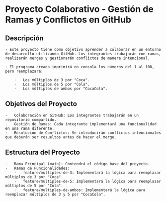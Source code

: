 # Proyecto Colaborativo - Gestión de Ramas y Conflictos en GitHub
## Descripción
    · Este proyecto tiene como objetivo aprender a colaborar en un entorno de desarrollo utilizando GitHub. Los integrantes trabajarán con ramas, realizarán merges y gestionarán conflictos de manera intencional.

    · El programa creado imprimirá en consola los números del 1 al 100, pero reemplazará:

        ·   Los múltiplos de 3 por "Coca".
        ·   Los múltiplos de 5 por "Cola".
        ·   Los múltiplos de ambos por "CocaCola".

## Objetivos del Proyecto
    ·   Colaboración en GitHub: Los integrantes trabajarán en un repositorio compartido.
    ·   Gestión de Ramas: Cada integrante implementará una funcionalidad en una rama diferente.
    ·   Resolución de Conflictos: Se introducirán conflictos intencionales que deberán ser resueltos antes de hacer el merge.

## Estructura del Proyecto
    ·   Rama Principal (main): Contendrá el código base del proyecto.
    ·   Ramas de Funcionalidades:
        ·   feature/multiples-de-3: Implementará la lógica para reemplazar múltiplos de 3 por "Coca".
        ·   feature/multiples-de-5: Implementará la lógica para reemplazar múltiplos de 5 por "Cola".
        ·   feature/multiples-de-ambos: Implementará la lógica para reemplazar múltiplos de 3 y 5 por "CocaCola".